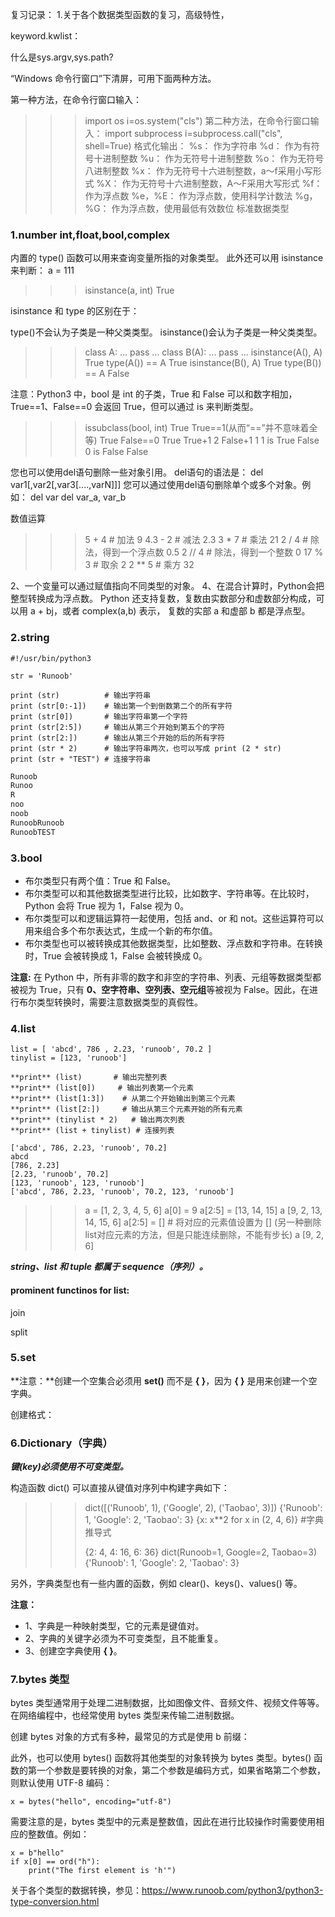复习记录：
1.关于各个数据类型函数的复习，高级特性，

keyword.kwlist：

什么是sys.argv,sys.path?

“Windows 命令行窗口”下清屏，可用下面两种方法。

第一种方法，在命令行窗口输入：
>>> import os
>>> i=os.system("cls")
>>> 第二种方法，在命令行窗口输入：
>>> import subprocess
>>> i=subprocess.call("cls", shell=True)
>>> 格式化输出：
>>> %s： 作为字符串
>>>  %d： 作为有符号十进制整数
>>>  %u： 作为无符号十进制整数
>>>  %o： 作为无符号八进制整数
>>>  %x： 作为无符号十六进制整数，a～f采用小写形式
>>>  %X： 作为无符号十六进制整数，A～F采用大写形式
>>>  %f： 作为浮点数
>>>  %e，%E： 作为浮点数，使用科学计数法
>>>  %g，%G： 作为浮点数，使用最低有效数位
>>>  标准数据类型

###  **1.number int,float,bool,complex**

 内置的 type() 函数可以用来查询变量所指的对象类型。
 此外还可以用 isinstance 来判断：
 a = 111
>>> isinstance(a, int)
>>> True

isinstance 和 type 的区别在于：

type()不会认为子类是一种父类类型。
isinstance()会认为子类是一种父类类型。
>>> class A:
>>> ...     pass
>>> ... 
>>> class B(A):
>>> ...     pass
>>> ... 
>>> isinstance(A(), A)
>>> True
>>> type(A()) == A 
>>> True
>>> isinstance(B(), A)
>>> True
>>> type(B()) == A
>>> False

注意：Python3 中，bool 是 int 的子类，True 和 False 可以和数字相加， True==1、False==0 会返回 True，但可以通过 is 来判断类型。

>>> issubclass(bool, int) 
>>> True
>>> True==1(从而“==”并不意味着全等)
>>> True
>>> False==0
>>> True
>>> True+1
>>> 2
>>> False+1
>>> 1
>>> 1 is True
>>> False
>>> 0 is False
>>> False

您也可以使用del语句删除一些对象引用。
del语句的语法是：
del var1[,var2[,var3[....,varN]]]
您可以通过使用del语句删除单个或多个对象。例如：
del var
del var_a, var_b    

数值运算

>>> 5 + 4  # 加法
>>> 9
>>> 4.3 - 2 # 减法
>>> 2.3
>>> 3 * 7  # 乘法
>>> 21
>>> 2 / 4  # 除法，得到一个浮点数
>>> 0.5
>>> 2 // 4 # 除法，得到一个整数
>>> 0
>>> 17 % 3 # 取余
>>> 2
>>> 2 ** 5 # 乘方
>>> 32

2、一个变量可以通过赋值指向不同类型的对象。
4、在混合计算时，Python会把整型转换成为浮点数。
Python 还支持复数，复数由实数部分和虚数部分构成，可以用 a + bj，或者 complex(a,b) 表示， 复数的实部 a 和虚部 b 都是浮点型。



### **2.string**

```
#!/usr/bin/python3

str = 'Runoob'

print (str)          # 输出字符串
print (str[0:-1])    # 输出第一个到倒数第二个的所有字符
print (str[0])       # 输出字符串第一个字符
print (str[2:5])     # 输出从第三个开始到第五个的字符
print (str[2:])      # 输出从第三个开始的后的所有字符
print (str * 2)      # 输出字符串两次，也可以写成 print (2 * str) 
print (str + "TEST") # 连接字符串
```



```python
Runoob
Runoo
R
noo
noob
RunoobRunoob
RunoobTEST
```

### 3.bool

- 布尔类型只有两个值：True 和 False。
- 布尔类型可以和其他数据类型进行比较，比如数字、字符串等。在比较时，Python 会将 True 视为 1，False 视为 0。
- 布尔类型可以和逻辑运算符一起使用，包括 and、or 和 not。这些运算符可以用来组合多个布尔表达式，生成一个新的布尔值。
- 布尔类型也可以被转换成其他数据类型，比如整数、浮点数和字符串。在转换时，True 会被转换成 1，False 会被转换成 0。

**注意:** 在 Python 中，所有非零的数字和非空的字符串、列表、元组等数据类型都被视为 True，只有 **0、空字符串、空列表、空元组**等被视为 False。因此，在进行布尔类型转换时，需要注意数据类型的真假性。



### **4.list**

```
list = [ 'abcd', 786 , 2.23, 'runoob', 70.2 ]
tinylist = [123, 'runoob']

**print** (list)       # 输出完整列表
**print** (list[0])     # 输出列表第一个元素
**print** (list[1:3])    # 从第二个开始输出到第三个元素
**print** (list[2:])     # 输出从第三个元素开始的所有元素
**print** (tinylist * 2)   # 输出两次列表
**print** (list + tinylist) # 连接列表
```



```
['abcd', 786, 2.23, 'runoob', 70.2]
abcd
[786, 2.23]
[2.23, 'runoob', 70.2]
[123, 'runoob', 123, 'runoob']
['abcd', 786, 2.23, 'runoob', 70.2, 123, 'runoob']
```

>>> a = [1, 2, 3, 4, 5, 6]
>>> a[0] = 9
>>> a[2:5] = [13, 14, 15]
>>> a
>>> [9, 2, 13, 14, 15, 6]
>>> a[2:5] = []   # 将对应的元素值设置为 [] (另一种删除list对应元素的方法，但是只能连续删除，不能有步长)
>>> a
>>> [9, 2, 6]

***string、list 和 tuple 都属于 sequence（序列）。***

#### prominent functinos for list:

join



split



### 5.set



**注意：**创建一个空集合必须用 **set()** 而不是 **{ }**，因为 **{ }** 是用来创建一个空字典。

创建格式：





### 6.Dictionary（字典）

***键(key)必须使用不可变类型。***



构造函数 dict() 可以直接从键值对序列中构建字典如下：



>>> dict([('Runoob', 1), ('Google', 2), ('Taobao', 3)])
>>> {'Runoob': 1, 'Google': 2, 'Taobao': 3}
>>> {x: x**2 for x in (2, 4, 6)}  #字典推导式
>>>
>>> [python推导式]: https://www.runoob.com/python3/python-comprehensions.html
>>>
>>> {2: 4, 4: 16, 6: 36}
>>> dict(Runoob=1, Google=2, Taobao=3)
>>> {'Runoob': 1, 'Google': 2, 'Taobao': 3}

另外，字典类型也有一些内置的函数，例如 clear()、keys()、values() 等。



**注意：**

- 1、字典是一种映射类型，它的元素是键值对。
- 2、字典的关键字必须为不可变类型，且不能重复。
- 3、创建空字典使用 **{ }**。



### 7.bytes 类型

bytes 类型通常用于处理二进制数据，比如图像文件、音频文件、视频文件等等。在网络编程中，也经常使用 bytes 类型来传输二进制数据。



创建 bytes 对象的方式有多种，最常见的方式是使用 b 前缀：

此外，也可以使用 bytes() 函数将其他类型的对象转换为 bytes 类型。bytes() 函数的第一个参数是要转换的对象，第二个参数是编码方式，如果省略第二个参数，则默认使用 UTF-8 编码：

```
x = bytes("hello", encoding="utf-8")
```

需要注意的是，bytes 类型中的元素是整数值，因此在进行比较操作时需要使用相应的整数值。例如：

```
x = b"hello"
if x[0] == ord("h"):
    print("The first element is 'h'")
```



关于各个类型的数据转换，参见：https://www.runoob.com/python3/python3-type-conversion.html

[python数据转换]: https://www.runoob.com/python3/python3-type-conversion.html	"数据转换"

























